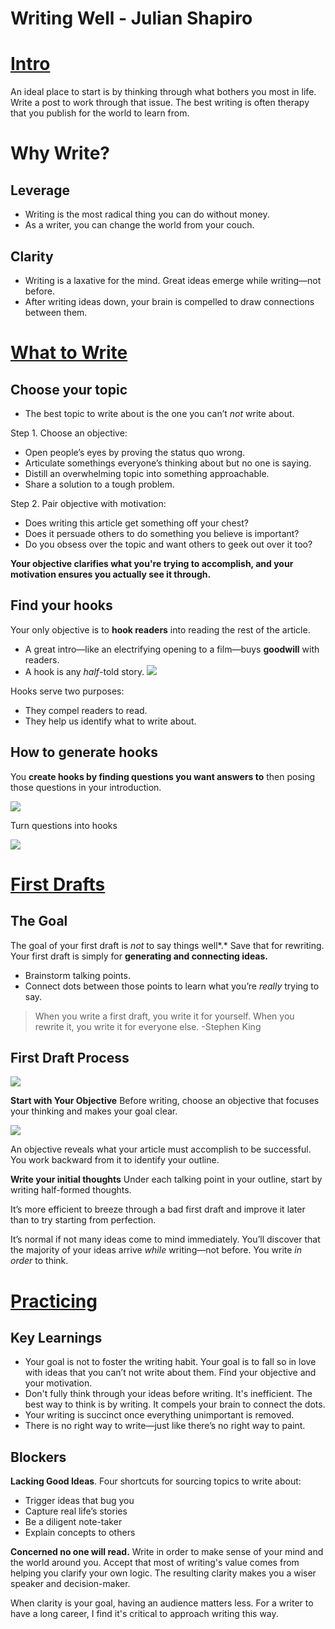 # Writing Well - Julian Shapiro

# [Intro](https://www.julian.com/guide/write/intro)

An ideal place to start is by thinking through what bothers you most in life. Write a post to work through that issue. The best writing is often therapy that you publish for the world to learn from.

# Why Write?
## Leverage
- Writing is the most radical thing you can do without money.
- As a writer, you can change the world from your couch.


## Clarity
- Writing is a laxative for the mind. Great ideas emerge while writing—not before.
- After writing ideas down, your brain is compelled to draw connections between them.


# [What to Write](https://www.julian.com/guide/write/ideas)
## Choose your topic
- The best topic to write about is the one you can’t *not* write about.

Step 1. Choose an objective:

- Open people’s eyes by proving the status quo wrong.
- Articulate somethings everyone’s thinking about but no one is saying.
- Distill an overwhelming topic into something approachable.
- Share a solution to a tough problem.

Step 2. Pair objective with motivation:

- Does writing this article get something off your chest?
- Does it persuade others to do something you believe is important?
- Do you obsess over the topic and want others to geek out over it too?

**Your objective clarifies what you're trying to accomplish, and your motivation ensures you actually see it through.**


## Find your hooks

Your only objective is to **hook readers** into reading the rest of the article.


- A great intro—like an electrifying opening to a film—buys **goodwill** with readers.
- A hook is any *half*-told story.
![](https://paper-attachments.dropbox.com/s_67D588495966206EF0720DE557F19E0AA4618788932217E578A5B799B21075CC_1614263517951_image.png)


Hooks serve two purposes:

- They compel readers to read.
- They help us identify what to write about.


## How to generate hooks

You **create hooks by finding questions you want answers to** then posing those questions in your introduction.

![](https://paper-attachments.dropbox.com/s_67D588495966206EF0720DE557F19E0AA4618788932217E578A5B799B21075CC_1614264617160_image.png)


Turn questions into hooks

![](https://paper-attachments.dropbox.com/s_67D588495966206EF0720DE557F19E0AA4618788932217E578A5B799B21075CC_1614264702218_image.png)

# [First Drafts](https://www.julian.com/guide/write/first-draft)
## The Goal

The goal of your first draft is *not* to say things well*.* Save that for rewriting. Your first draft is simply for **generating and connecting ideas.**


- Brainstorm talking points.
- Connect dots between those points to learn what you’re *really* trying to say.


> When you write a first draft, you write it for yourself. When you rewrite it, you write it for everyone else.
> -Stephen King


## First Draft Process
![](https://paper-attachments.dropbox.com/s_67D588495966206EF0720DE557F19E0AA4618788932217E578A5B799B21075CC_1614644497460_image.png)


**Start with Your Objective**
Before writing, choose an objective that focuses your thinking and makes your goal clear.

![](https://paper-attachments.dropbox.com/s_67D588495966206EF0720DE557F19E0AA4618788932217E578A5B799B21075CC_1614644534059_image.png)


An objective reveals what your article must accomplish to be successful. You work backward from it to identify your outline.

**Write your initial thoughts**
Under each talking point in your outline, start by writing half-formed thoughts. 

It’s more efficient to breeze through a bad first draft and improve it later than to try starting from perfection.

It’s normal if not many ideas come to mind immediately. You’ll discover that the majority of your ideas arrive *while* writing—not before. You write *in order* to think.

# [Practicing](https://www.julian.com/guide/write/practicing)
## Key Learnings
- Your goal is not to foster the writing habit. Your goal is to fall so in love with ideas that you can’t not write about them. Find your objective and your motivation.
- Don't fully think through your ideas before writing. It's inefficient. The best way to think is by writing. It compels your brain to connect the dots.
- Your writing is succinct once everything unimportant is removed.
- There is no right way to write—just like there’s no right way to paint.


## Blockers

**Lacking Good Ideas**. Four shortcuts for sourcing topics to write about:

- Trigger ideas that bug you
- Capture real life’s stories
- Be a diligent note-taker
- Explain concepts to others

**Concerned no one will read.**
Write in order to make sense of your mind and the world around you. Accept that most of writing's value comes from helping you clarify your own logic. The resulting clarity makes you a wiser speaker and decision-maker.

When clarity is your goal, having an audience matters less. For a writer to have a long career, I find it's critical to approach writing this way.

